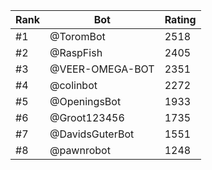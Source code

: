Rank|Bot|Rating
---|---|---
#1|@ToromBot|2518
#2|@RaspFish|2405
#3|@VEER-OMEGA-BOT|2351
#4|@colinbot|2272
#5|@OpeningsBot|1933
#6|@Groot123456|1735
#7|@DavidsGuterBot|1551
#8|@pawnrobot|1248
